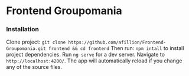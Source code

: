 # Frontend Groupomania

### Installation

Clone project: `git clone https://github.com/afillion/Frontend-Groupomania.git frontend && cd frontend`
Then run: `npm intall` to install project dependencies.
Run `ng serve` for a dev server. Navigate to `http://localhost:4200/`. The app will automatically reload if you change any of the source files.
